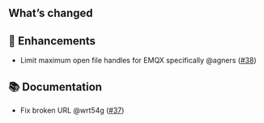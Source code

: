 ## What’s changed

## 🚀 Enhancements

- Limit maximum open file handles for EMQX specifically @agners ([#38](https://github.com/hassio-addons/addon-emqx/pull/38))

## 📚 Documentation

- Fix broken URL @wrt54g ([#37](https://github.com/hassio-addons/addon-emqx/pull/37))
